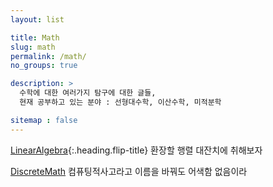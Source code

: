```yaml
---
layout: list

title: Math
slug: math
permalink: /math/
no_groups: true

description: > 
  수학에 대한 여러가지 탐구에 대한 글들,
  현재 공부하고 있는 분야 : 선형대수학, 이산수학, 미적분학

sitemap : false
---
```


[LinearAlgebra]{:.heading.flip-title} 환장할 행렬 대잔치에 취해보자 


[DiscreteMath] 컴퓨팅적사고라고 이름을 바꿔도 어색함 없음이라



[LinearAlgebra]: linearalgebra.md
[DiscreteMath]: discretemath.md

